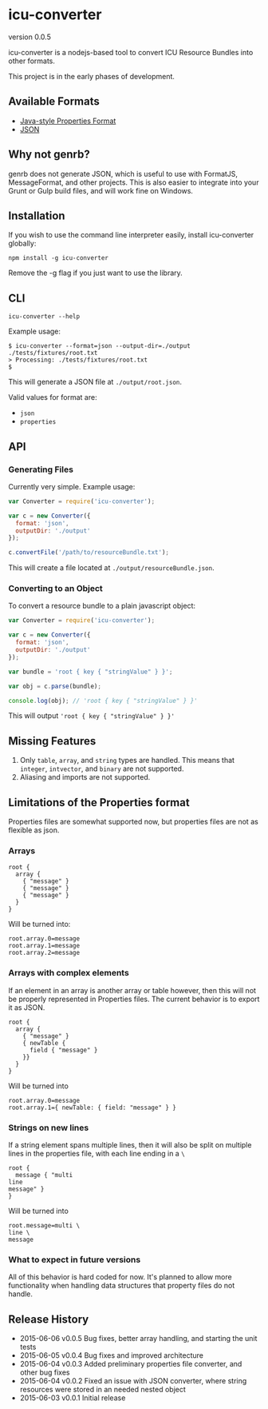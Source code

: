 # icu-converter
version 0.0.5

icu-converter is a nodejs-based tool to convert ICU Resource Bundles into other formats.

This project is in the early phases of development.

## Available Formats

* [Java-style Properties Format](http://en.wikipedia.org/wiki/.properties)
* [JSON](http://json.org/)

## Why not genrb?

genrb does not generate JSON, which is useful to use with FormatJS, MessageFormat, and other projects. This is also easier to integrate into your Grunt or Gulp build files, and will work fine on Windows.

## Installation

If you wish to use the command line interpreter easily, install icu-converter globally:

```
npm install -g icu-converter
```

Remove the -g flag if you just want to use the library.

## CLI

```
icu-converter --help
```

Example usage:

```
$ icu-converter --format=json --output-dir=./output ./tests/fixtures/root.txt
> Processing: ./tests/fixtures/root.txt
$
```

This will generate a JSON file at `./output/root.json`.

Valid values for format are:

* `json`
* `properties`

## API

### Generating Files

Currently very simple. Example usage:

```javascript
var Converter = require('icu-converter');

var c = new Converter({
  format: 'json',
  outputDir: './output'
});

c.convertFile('/path/to/resourceBundle.txt');
```

This will create a file located at `./output/resourceBundle.json`.

### Converting to an Object

To convert a resource bundle to a plain javascript object:

```javascript
var Converter = require('icu-converter');

var c = new Converter({
  format: 'json',
  outputDir: './output'
});

var bundle = 'root { key { "stringValue" } }';

var obj = c.parse(bundle);

console.log(obj); // 'root { key { "stringValue" } }'
```

This will output `'root { key { "stringValue" } }'`

## Missing Features

1. Only `table`, `array`, and `string` types are handled. This means that `integer`, `intvector`, and `binary` are not supported.
2. Aliasing and imports are not supported.

## Limitations of the Properties format

Properties files are somewhat supported now, but properties files are not as flexible as json.

### Arrays

```
root {
  array {
    { "message" }
    { "message" }
    { "message" }
  }
}
```

Will be turned into:

```
root.array.0=message
root.array.1=message
root.array.2=message
```

### Arrays with complex elements

If an element in an array is another array or table however, then this will not be properly represented in Properties files. The current behavior is to export it as JSON.

```
root {
  array {
    { "message" }
    { newTable {
      field { "message" }
    }}
  }
}
```

Will be turned into

```
root.array.0=message
root.array.1={ newTable: { field: "message" } }
```

### Strings on new lines

If a string element spans multiple lines, then it will also be split on multiple lines in the properties file, with each line ending in a `\`

```
root {
  message { "multi
line
message" }
}
```

Will be turned into

```
root.message=multi \
line \
message
```

### What to expect in future versions
All of this behavior is hard coded for now. It's planned to allow more functionality when handling data structures that property files do not handle.


## Release History
* 2015-06-06  v0.0.5  Bug fixes, better array handling, and starting the unit tests
* 2015-06-05  v0.0.4  Bug fixes and improved architecture
* 2015-06-04  v0.0.3  Added preliminary properties file converter, and other bug fixes
* 2015-06-04	v0.0.2	Fixed an issue with JSON converter, where string resources were stored in an needed nested object
* 2015-06-03	v0.0.1	Initial release
